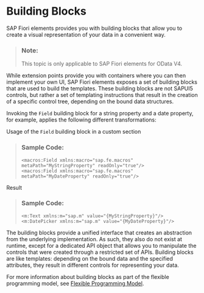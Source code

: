 <!-- loio24c1304739dd4f19af0ce2482c4d9bbe -->

# Building Blocks

SAP Fiori elements provides you with building blocks that allow you to create a visual representation of your data in a convenient way.

> ### Note:  
> This topic is only applicable to SAP Fiori elements for OData V4.

While extension points provide you with containers where you can then implement your own UI, SAP Fiori elements exposes a set of building blocks that are used to build the templates. These building blocks are not SAPUI5 controls, but rather a set of templating instructions that result in the creation of a specific control tree, depending on the bound data structures.

Invoking the `Field` building block for a string property and a date property, for example, applies the following different transformations:

Usage of the `Field` building block in a custom section

> ### Sample Code:  
> ```
> <macros:Field xmlns:macro="sap.fe.macros" metaPath="MyStringProperty" readOnly="true"/>
> <macros:Field xmlns:macro="sap.fe.macros" metaPath="MyDateProperty" readOnly="true"/>
> ```

Result

> ### Sample Code:  
> ```
> <m:Text xmlns:m="sap.m" value="{MyStringProperty}"/>
> <m:DatePicker xmlns:m="sap.m" value="{MyDateProperty}"/>
> ```

The building blocks provide a unified interface that creates an abstraction from the underlying implementation. As such, they also do not exist at runtime, except for a dedicated API object that allows you to manipulate the controls that were created through a restricted set of APIs. Building blocks are like templates: depending on the bound data and the specified attributes, they result in different controls for representing your data.

For more information about building blocks as part of the flexible programming model, see [Flexible Programming Model](https://ui5.sap.com/test-resources/sap/fe/core/fpmExplorer/index.html#/overview/introduction).

